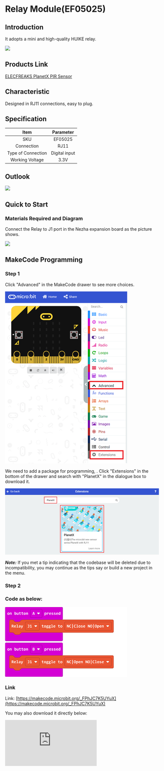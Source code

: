 # Relay Module(EF05025)

## Introduction

It adopts a mini and high-quality HUIKE relay.

![](./images/05025_01.png)


## Products Link

[ELECFREAKS PlanetX PIR Sensor](https://www.elecfreaks.com/planetx-pir.html)

## Characteristic


 Designed in RJ11 connections, easy to plug.

## Specification


Item | Parameter
:-: | :-:
SKU|EF05025
Connection|RJ11
Type of Connection|Digital input
Working Voltage|3.3V

## Outlook


![](./images/05025_02.png)

## Quick to Start


### Materials Required and Diagram

 Connect the Relay to J1 port in the Nezha expansion board as the picture shows.


![](./images/05025_03.png)

## MakeCode Programming


### Step 1

Click "Advanced" in the MakeCode drawer to see more choices.

![](./images/05001_04.png)

We need to add a package for programming, . Click "Extensions" in the bottom of the drawer and search with "PlanetX" in the dialogue box to download it.

![](./images/05001_05.png)

***Note:*** If you met a tip indicating that the codebase will be deleted due to incompatibility, you may continue as the tips say or build a new project in the menu.

### Step 2

### Code as below:

![](./images/05025_06.png)


### Link
Link: [https://makecode.microbit.org/_FPhJC7K5UYuX](https://makecode.microbit.org/_FPhJC7K5UYuX)

You may also download it directly below:


<div
    style={{
        position: 'relative',
        paddingBottom: '60%',
        overflow: 'hidden',
    }}
>
    <iframe
        src="https://makecode.microbit.org/_FPhJC7K5UYuX"
        frameborder="0"
        sandbox="allow-popups allow-forms allow-scripts allow-same-origin"
        style={{
            position: 'absolute',
            width: '100%',
            height: '100%',
        }}
    />
</div>


### Result
 It switches the current channels by pressing button A or B.

## Python Programming


### Step 1

Download the package and unzip it: [PlanetX_MicroPython](https://github.com/lionyhw/PlanetX_MicroPython/archive/master.zip)

Go to  [Python editor](https://python.microbit.org/v/2.0)

![](./images/05001_07.png)

We need to add enum.py and relay.py for programming. Click "Load/Save" and then click "Show Files (1)" to see more choices, click "Add file" to add enum.py and relay.py from the unzipped package of PlanetX_MicroPython.

![](./images/05001_08.png)
![](./images/05001_09.png)
![](./images/05025_10.png)

### Step 2

### Reference

```
from microbit import *
from enum import *
from relay import *

l = RELAY(J1)
l.set_relay(1)
```


### Result
 Control the off/on of the Relay.

## Relevant File


## Technique File
